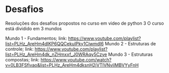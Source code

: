 # Desafios
Resoluções dos desafios propostos no curso em video de python 3
O curso está dividido em 3 mundos


Mundo 1 - Fundamentos; link: https://www.youtube.com/playlist?list=PLHz_AreHm4dlKP6QQCekuIPky1CiwmdI6
Mundo 2 - Estruturas de controle; link: https://www.youtube.com/playlist?list=PLHz_AreHm4dk_nZHmxxf_J0WRAqy5Czye
Mundo 3 - Estruturas compostas; link: https://www.youtube.com/watch?v=0LB3FSfjvao&list=PLHz_AreHm4dksnH2jVTIVNviIMBVYyFnH
